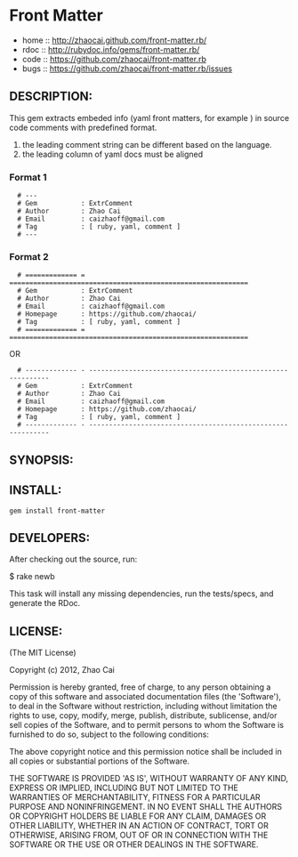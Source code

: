 # Front Matter

* home  :: http://zhaocai.github.com/front-matter.rb/
* rdoc  :: http://rubydoc.info/gems/front-matter.rb/
* code  :: https://github.com/zhaocai/front-matter.rb
* bugs  :: https://github.com/zhaocai/front-matter.rb/issues

## DESCRIPTION:

This gem extracts embeded info (yaml front matters, for example ) in source code
comments with predefined format.

1. the leading comment string can be different based on the language.
2. the leading column of yaml docs must be aligned

### Format 1

      # ---
      # Gem           : ExtrComment
      # Author        : Zhao Cai
      # Email         : caizhaoff@gmail.com
      # Tag           : [ ruby, yaml, comment ]
      # ---

### Format 2

      # ============= = ============================================================
      # Gem           : ExtrComment
      # Author        : Zhao Cai
      # Email         : caizhaoff@gmail.com
      # Homepage      : https://github.com/zhaocai/
      # Tag           : [ ruby, yaml, comment ]
      # ============= = ============================================================

  OR

      # ------------- - ------------------------------------------------------------
      # Gem           : ExtrComment
      # Author        : Zhao Cai
      # Email         : caizhaoff@gmail.com
      # Homepage      : https://github.com/zhaocai/
      # Tag           : [ ruby, yaml, comment ]
      # ------------- - ------------------------------------------------------------


## SYNOPSIS:



## INSTALL:

`gem install front-matter`



## DEVELOPERS:

After checking out the source, run:

  $ rake newb

This task will install any missing dependencies, run the tests/specs,
and generate the RDoc.

## LICENSE:

(The MIT License)

Copyright (c) 2012, Zhao Cai

Permission is hereby granted, free of charge, to any person obtaining
a copy of this software and associated documentation files (the
'Software'), to deal in the Software without restriction, including
without limitation the rights to use, copy, modify, merge, publish,
distribute, sublicense, and/or sell copies of the Software, and to
permit persons to whom the Software is furnished to do so, subject to
the following conditions:

The above copyright notice and this permission notice shall be
included in all copies or substantial portions of the Software.

THE SOFTWARE IS PROVIDED 'AS IS', WITHOUT WARRANTY OF ANY KIND,
EXPRESS OR IMPLIED, INCLUDING BUT NOT LIMITED TO THE WARRANTIES OF
MERCHANTABILITY, FITNESS FOR A PARTICULAR PURPOSE AND NONINFRINGEMENT.
IN NO EVENT SHALL THE AUTHORS OR COPYRIGHT HOLDERS BE LIABLE FOR ANY
CLAIM, DAMAGES OR OTHER LIABILITY, WHETHER IN AN ACTION OF CONTRACT,
TORT OR OTHERWISE, ARISING FROM, OUT OF OR IN CONNECTION WITH THE
SOFTWARE OR THE USE OR OTHER DEALINGS IN THE SOFTWARE.
